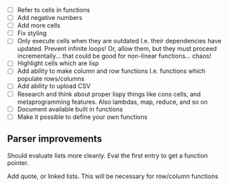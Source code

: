 - [ ] Refer to cells in functions
- [ ] Add negative numbers
- [ ] Add more cells
- [ ] Fix styling
- [ ] Only execute cells when they are outdated
  I.e. their dependencies have updated.
  Prevent infinite loops!
  Or, allow them, but they must proceed incrementally... that could be good for non-linear functions... chaos!
- [ ] Highlight cells which are lisp
- [ ] Add ability to make column and row functions
  I.e. functions which populate rows/columns
- [ ] Add ability to upload CSV
- [ ] Research and think about proper lispy things like cons cells,
  and metaprogramming features.
  Also lambdas, map, reduce, and so on
- [ ] Document available built in functions
- [ ] Make it possible to define your own functions

## Parser improvements

Should evaluate lists more cleanly. Eval the first entry to get a function pointer.

Add quote, or linked lists. This will be necessary for row/column functions